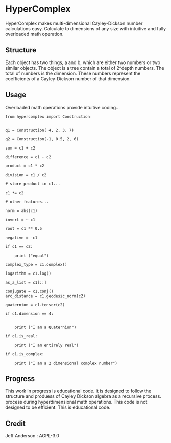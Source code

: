 # HyperComplex

HyperComplex makes multi-dimensional Cayley-Dickson number calculations easy.
Calculate to dimensions of any size with intuitive and fully overloaded math
operation.

Structure
---------

Each object has two things, a and b, which are either two numbers or two
similar objects. The object is a tree contain a total of 2^depth numbers.
The total of numbers is the dimension. These numbers represent the coefficients
of a Cayley-Dickson number of that dimension.

Usage
-----

Overloaded math operations provide intuitive coding...

    from hypercomplex import Construction


    q1 = Construction( 4, 2, 3, 7)

    q2 = Construction(-1, 0.5, 2, 6)

    sum = c1 + c2

    difference = c1 - c2

    product = c1 * c2

    division = c1 / c2

    # store product in c1...

    c1 *= c2

    # other features...

    norm = abs(c1)

    invert = ~ c1

    root = c1 ** 0.5

    negative = -c1

    if c1 == c2:

        print ("equal")

    complex_type = c1.complex()

    logarithm = c1.log()

    as_a_list = c1[::]

    conjugate = c1.conj()
    arc_distance = c1.geodesic_norm(c2)

    quaternion = c1.tensor(c2)

    if c1.dimension == 4:


        print ("I am a Quaternion")

    if c1.is_real:

        print ("I am entirely real")

    if c1.is_complex:

        print ("I am a 2 dimensional complex number")
Progress
--------

This work in progress is educational code. It is designed to follow the
structure and produess of Cayley Dickson algebra as a recursive process.
process during hyperdimensional math operations. This code is not designed 
to be efficient. This is educational code.

Credit
------
Jeff Anderson : AGPL-3.0
